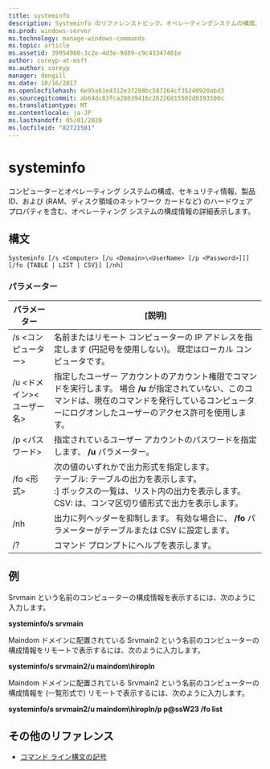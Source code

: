 ```yaml
---
title: systeminfo
description: Systeminfo のリファレンストピック。オペレーティングシステムの構成、セキュリティ情報、製品 ID、ハードウェアのプロパティ (RAM、ディスク領域、ネットワークカードなど) を含む、コンピューターとそのオペレーティングシステムに関する詳細な構成情報が表示されます。
ms.prod: windows-server
ms.technology: manage-windows-commands
ms.topic: article
ms.assetid: 39954968-3c2e-4d3e-9d89-c9c43347461e
author: coreyp-at-msft
ms.author: coreyp
manager: dongill
ms.date: 10/16/2017
ms.openlocfilehash: 6e95a61e4312e37288bc587264cf35240920abd3
ms.sourcegitcommit: ab64dc83fca28039416c26226815502d0193500c
ms.translationtype: MT
ms.contentlocale: ja-JP
ms.lasthandoff: 05/01/2020
ms.locfileid: "82721581"
---
```

# <a name="systeminfo"></a>systeminfo

コンピューターとオペレーティング システムの構成、セキュリティ情報、製品 ID、および (RAM、ディスク領域のネットワーク カードなど) のハードウェア プロパティを含む、オペレーティング システムの構成情報の詳細表示します。



## <a name="syntax"></a>構文

```
Systeminfo [/s <Computer> [/u <Domain>\<UserName> [/p <Password>]]] [/fo {TABLE | LIST | CSV}] [/nh]
```

### <a name="parameters"></a>パラメーター

|パラメーター|[説明]|
|---------|-----------|
|/s \<コンピューター>|名前またはリモート コンピューターの IP アドレスを指定します (円記号を使用しない)。 既定はローカル コンピュータです。|
|/u \<ドメイン>\<ユーザー名>|指定したユーザー アカウントのアカウント権限でコマンドを実行します。 場合 **/u** が指定されていない、このコマンドは、現在のコマンドを発行しているコンピューターにログオンしたユーザーのアクセス許可を使用します。|
|/p \<パスワード>|指定されているユーザー アカウントのパスワードを指定します、 **/u** パラメーター。|
|/fo \<形式>|次の値のいずれかで出力形式を指定します。</br>テーブル: テーブルの出力を表示します。</br>:] ボックスの一覧は、リスト内の出力を表示します。</br>CSV: は、コンマ区切り値形式で出力を表示します。|
|/nh|出力に列ヘッダーを抑制します。 有効な場合に、 **/fo** パラメーターがテーブルまたは CSV に設定します。|
|/?|コマンド プロンプトにヘルプを表示します。|

## <a name="examples"></a>例

Srvmain という名前のコンピューターの構成情報を表示するには、次のように入力します。

**systeminfo/s srvmain**

Maindom ドメインに配置されている Srvmain2 という名前のコンピューターの構成情報をリモートで表示するには、次のように入力します。

**systeminfo/s srvmain2/u maindom\hiropln**

Maindom ドメインに配置されている Srvmain2 という名前のコンピューターの構成情報を (一覧形式で) リモートで表示するには、次のように入力します。

**systeminfo/s srvmain2/u maindom\hiropln/p p@ssW23 /fo list**

## <a name="additional-references"></a>その他のリファレンス

- [コマンド ライン構文の記号](command-line-syntax-key.md)